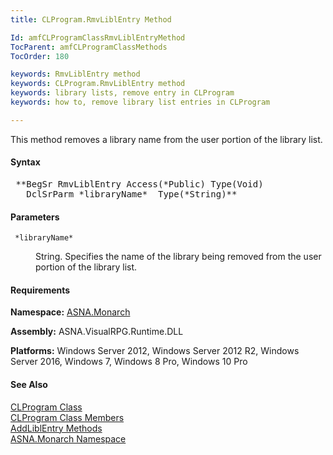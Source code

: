 ```yaml
---
title: CLProgram.RmvLiblEntry Method

Id: amfCLProgramClassRmvLiblEntryMethod
TocParent: amfCLProgramClassMethods
TocOrder: 180

keywords: RmvLiblEntry method
keywords: CLProgram.RmvLiblEntry method
keywords: library lists, remove entry in CLProgram
keywords: how to, remove library list entries in CLProgram

---
```


This method removes a library name from the user portion of the library list.

#### Syntax
<pre class="syntax"> **BegSr RmvLiblEntry Access(*Public) Type(Void)
   DclSrParm *libraryName*  Type(*String)**       </pre>

#### Parameters
<dl>
        <dt>
          <code> *libraryName* </code>
        </dt>
        <dd>

String. Specifies the name of the library being removed from the user portion of the library list.
</dd>
</dl>

<!-- start -->

#### Requirements
**Namespace:** [ASNA.Monarch](monarch-namespace.html)

**Assembly:** ASNA.VisualRPG.Runtime.DLL 

**Platforms:** Windows Server 2012, Windows Server 2012 R2, Windows Server 2016, Windows 7, Windows 8 Pro, Windows 10 Pro
<!-- end -->      

#### See Also
[CLProgram Class](clprogram-class.html) <br clear="none" />[CLProgram Class Members](clprogram-class-members.html) <br clear="none" />[AddLiblEntry Methods](clprogram-class-add-libl-entry-methods.html)<br clear="none" />[ASNA.Monarch Namespace](monarch-namespace.html)
